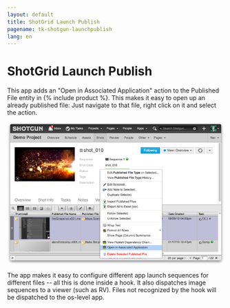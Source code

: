```yaml
---
layout: default
title: ShotGrid Launch Publish
pagename: tk-shotgun-launchpublish
lang: en
---
```


# ShotGrid Launch Publish

This app adds an "Open in Associated Application" action to the Published File entity in {% include product %}. This makes it easy to open up an already published file: Just navigate to that file, right click on it and select the action.

![Work FS](../images/apps/shotgun-launchpublish-open_assoc.png)

The app makes it easy to configure different app launch sequences for different files -- all this is done inside a hook. It also dispatches image sequences to a viewer (such as RV). Files not recognized by the hook will be dispatched to the os-level app.
